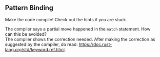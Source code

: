 ## Pattern Binding

Make the code compile! Check out the hints if you are stuck.

<div class="hint">The compiler says a partial move happened in the <code>match</code>
statement. How can this be avoided?</div> 

<div class="hint">The compiler shows the correction
needed. After making the correction as suggested by the compiler, do
read: <a href="https://doc.rust-lang.org/std/keyword.ref.html">https://doc.rust-lang.org/std/keyword.ref.html</a>.</div>